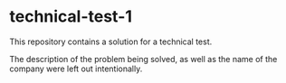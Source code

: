 # technical-test-1

This repository contains a solution for a technical test.

The description of the problem being solved, as well as the name of the company were left out intentionally.
